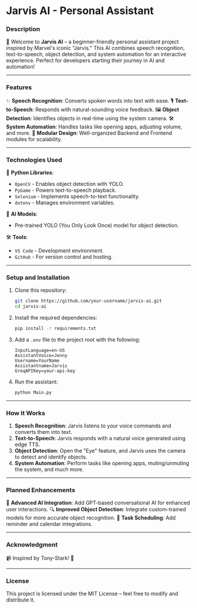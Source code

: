 # Jarvis AI - Personal Assistant

### **Description**
🚀 Welcome to **Jarvis AI** – a beginner-friendly personal assistant project inspired by Marvel's iconic "Jarvis." This AI combines speech recognition, text-to-speech, object detection, and system automation for an interactive experience. Perfect for developers starting their journey in AI and automation! 

---

### **Features**
✨ **Speech Recognition**: Converts spoken words into text with ease.
🎙️ **Text-to-Speech**: Responds with natural-sounding voice feedback.
🖼️ **Object Detection**: Identifies objects in real-time using the system camera.
🛠️ **System Automation**: Handles tasks like opening apps, adjusting volume, and more.
📂 **Modular Design**: Well-organized Backend and Frontend modules for scalability.

---

### **Technologies Used**
🔧 **Python Libraries**:
- `OpenCV` - Enables object detection with YOLO.
- `PyGame` - Powers text-to-speech playback.
- `Selenium` - Implements speech-to-text functionality.
- `dotenv` - Manages environment variables.

🤖 **AI Models**:
- Pre-trained YOLO (You Only Look Once) model for object detection.

🛠️ **Tools**:
- `VS Code` - Development environment.
- `GitHub` - For version control and hosting.

---

### **Setup and Installation**
1. Clone this repository:
   ```bash
   git clone https://github.com/your-username/jarvis-ai.git
   cd jarvis-ai
   ```

2. Install the required dependencies:
   ```bash
   pip install -r requirements.txt
   ```

3. Add a `.env` file to the project root with the following:
   ```env
   InputLanguage=en-US
   AssistantVoice=Jenny
   Username=YourName
   Assistantname=Jarvis
   GroqAPIKey=your-api-key
   ```

4. Run the assistant:
   ```bash
   python Main.py
   ```

---

### **How It Works**
1. **Speech Recognition**: Jarvis listens to your voice commands and converts them into text.
2. **Text-to-Speech**: Jarvis responds with a natural voice generated using edge TTS.
3. **Object Detection**: Open the "Eye" feature, and Jarvis uses the camera to detect and identify objects.
4. **System Automation**: Perform tasks like opening apps, muting/unmuting the system, and much more.

---

### **Planned Enhancements**
🧠 **Advanced AI Integration**: Add GPT-based conversational AI for enhanced user interactions.
🔍 **Improved Object Detection**: Integrate custom-trained models for more accurate object recognition.
📅 **Task Scheduling**: Add reminder and calendar integrations.

---

### **Acknowledgment**
📹 Inspired by Tony-Stark! 🙌

---

### **License**
This project is licensed under the MIT License – feel free to modify and distribute it.

